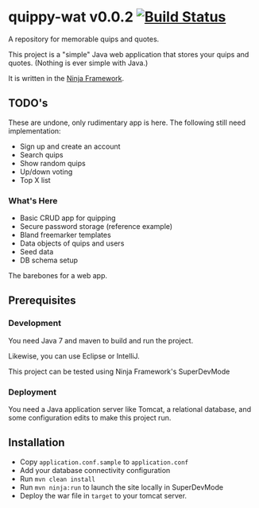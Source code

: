 quippy-wat v0.0.2 [![Build Status](https://travis-ci.org/denmojo/quippy-wat.svg?branch=master)](https://travis-ci.org/denmojo/quippy-wat)
=============

A repository for memorable quips and quotes.

This project is a "simple" Java web application that stores your quips and quotes.
(Nothing is ever simple with Java.)

It is written in the [Ninja Framework][1].

## TODO's
These are undone, only rudimentary app is here. The following still need implementation:
  * Sign up and create an account
  * Search quips
  * Show random quips
  * Up/down voting
  * Top X list

### What's Here
  * Basic CRUD app for quipping
  * Secure password storage (reference example)
  * Bland freemarker templates
  * Data objects of quips and users
  * Seed data
  * DB schema setup

The barebones for a web app.

## Prerequisites

### Development
You need Java 7 and maven to build and run the project.

Likewise, you can use Eclipse or IntelliJ.

This project can be tested using Ninja Framework's SuperDevMode

### Deployment
You need a Java application server like Tomcat, a relational database, and some configuration
edits to make this project run.

## Installation
  * Copy `application.conf.sample` to `application.conf`
  * Add your database connectivity configuration
  * Run `mvn clean install`
  * Run `mvn ninja:run` to launch the site locally in SuperDevMode
  * Deploy the war file in ``target`` to your tomcat server.

[1]: http://www.ninjaframework.org/
